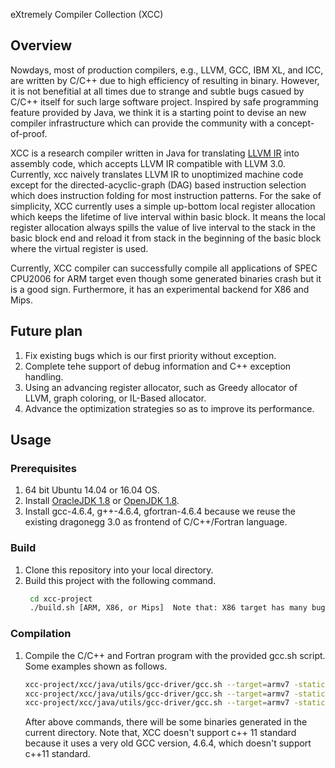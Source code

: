 eXtremely Compiler Collection (XCC)

## Overview

Nowdays, most of production compilers, e.g., LLVM, GCC, IBM XL, and ICC, are written by
C/C++ due to high efficiency of resulting in binary. However, it is not benefitial at all
times due to strange and subtle bugs casued by C/C++ itself for such large software project.
Inspired by safe programming feature provided by Java, we think it is a starting point to
devise an new compiler infrastructure which can provide the community with a concept-of-proof.

XCC is a research compiler written in Java for translating [LLVM IR](https://llvm.org/docs/LangRef.html) into assembly code,
which accepts LLVM IR compatible with LLVM 3.0. Currently, xcc naively translates
LLVM IR to unoptimized machine code except for the directed-acyclic-graph (DAG) based instruction
selection which does instruction folding for most instruction patterns. For the sake of simplicity,
XCC currently uses a simple up-bottom local register allocation which keeps the lifetime of live
interval within basic block. It means the local register allocation always spills the value of
live interval to the stack in the basic block end and reload it from stack in the beginning of
the basic block where the virtual register is used.

Currently, XCC compiler can successfully compile all applications of SPEC CPU2006 for ARM target
even though some generated binaries crash but it is a good sign. Furthermore, it has an experimental
backend for X86 and Mips.

## Future plan
1. Fix existing bugs which is our first priority without exception.
2. Complete tehe support of debug information and C++ exception handling.
2. Using an advancing register allocator, such as Greedy allocator of LLVM,
graph coloring, or IL-Based allocator. 
4. Advance the optimization strategies so as to improve its performance.

## Usage

### Prerequisites
1. 64 bit Ubuntu 14.04 or 16.04 OS.
2. Install [OracleJDK 1.8](http://www.oracle.com/technetwork/java/javase/downloads/jdk8-downloads-2133151.html) or [OpenJDK 1.8](https://github.com/alexkasko/openjdk-unofficial-builds).
3. Install gcc-4.6.4, g++-4.6.4, gfortran-4.6.4 because we reuse the existing dragonegg 3.0 as
   frontend of C/C++/Fortran language.

### Build
1. Clone this repository into your local directory.
2. Build this project with the following command.
   ```bash
    cd xcc-project
    ./build.sh [ARM, X86, or Mips]  Note that: X86 target has many bugs and Mips is experimental
   ```

### Compilation
1. Compile the C/C++ and Fortran program with the provided gcc.sh script. Some examples shown as follows.
   ``` bash
   xcc-project/xcc/java/utils/gcc-driver/gcc.sh --target=armv7 -static example.c -o example -O3
   xcc-project/xcc/java/utils/gcc-driver/gcc.sh --target=armv7 -static --linker=c++ example.cpp -o example -O3
   xcc-project/xcc/java/utils/gcc-driver/gcc.sh --target=armv7 -static -linker=fortran example.f90 -o example -O3
   ```

   After above commands, there will be some binaries generated in the current directory. Note that, XCC doesn't support
   c++ 11 standard because it uses a very old GCC version, 4.6.4, which doesn't support c++11 standard.
